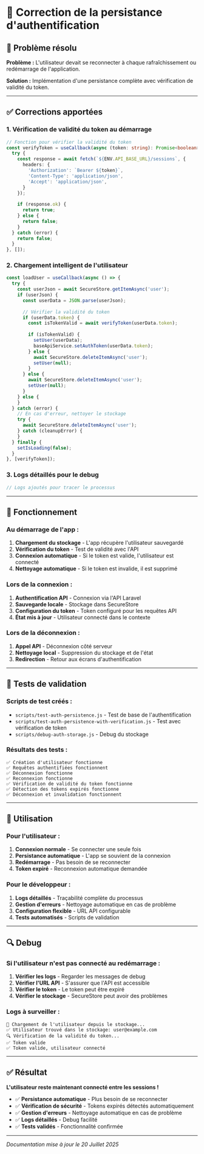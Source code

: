 # 🔐 Correction de la persistance d'authentification

## 🎯 Problème résolu

**Problème :** L'utilisateur devait se reconnecter à chaque rafraîchissement ou redémarrage de l'application.

**Solution :** Implémentation d'une persistance complète avec vérification de validité du token.

---

## ✅ Corrections apportées

### **1. Vérification de validité du token au démarrage**

```typescript
// Fonction pour vérifier la validité du token
const verifyToken = useCallback(async (token: string): Promise<boolean> => {
  try {
    const response = await fetch(`${ENV.API_BASE_URL}/sessions`, {
      headers: {
        'Authorization': `Bearer ${token}`,
        'Content-Type': 'application/json',
        'Accept': 'application/json',
      }
    });
    
    if (response.ok) {
      return true;
    } else {
      return false;
    }
  } catch (error) {
    return false;
  }
}, []);
```

### **2. Chargement intelligent de l'utilisateur**

```typescript
const loadUser = useCallback(async () => {
  try {
    const userJson = await SecureStore.getItemAsync('user');
    if (userJson) {
      const userData = JSON.parse(userJson);
      
      // Vérifier la validité du token
      if (userData.token) {
        const isTokenValid = await verifyToken(userData.token);
        
        if (isTokenValid) {
          setUser(userData);
          baseApiService.setAuthToken(userData.token);
        } else {
          await SecureStore.deleteItemAsync('user');
          setUser(null);
        }
      } else {
        await SecureStore.deleteItemAsync('user');
        setUser(null);
      }
    } else {
    }
  } catch (error) {
    // En cas d'erreur, nettoyer le stockage
    try {
      await SecureStore.deleteItemAsync('user');
    } catch (cleanupError) {
    }
  } finally {
    setIsLoading(false);
  }
}, [verifyToken]);
```

### **3. Logs détaillés pour le debug**

```typescript
// Logs ajoutés pour tracer le processus
```

---

## 🔧 Fonctionnement

### **Au démarrage de l'app :**

1. **Chargement du stockage** - L'app récupère l'utilisateur sauvegardé
2. **Vérification du token** - Test de validité avec l'API
3. **Connexion automatique** - Si le token est valide, l'utilisateur est connecté
4. **Nettoyage automatique** - Si le token est invalide, il est supprimé

### **Lors de la connexion :**

1. **Authentification API** - Connexion via l'API Laravel
2. **Sauvegarde locale** - Stockage dans SecureStore
3. **Configuration du token** - Token configuré pour les requêtes API
4. **État mis à jour** - Utilisateur connecté dans le contexte

### **Lors de la déconnexion :**

1. **Appel API** - Déconnexion côté serveur
2. **Nettoyage local** - Suppression du stockage et de l'état
3. **Redirection** - Retour aux écrans d'authentification

---

## 📱 Tests de validation

### **Scripts de test créés :**

- `scripts/test-auth-persistence.js` - Test de base de l'authentification
- `scripts/test-auth-persistence-with-verification.js` - Test avec vérification de token
- `scripts/debug-auth-storage.js` - Debug du stockage

### **Résultats des tests :**

```
✅ Création d'utilisateur fonctionne
✅ Requêtes authentifiées fonctionnent
✅ Déconnexion fonctionne
✅ Reconnexion fonctionne
✅ Vérification de validité du token fonctionne
✅ Détection des tokens expirés fonctionne
✅ Déconnexion et invalidation fonctionnent
```

---

## 🚀 Utilisation

### **Pour l'utilisateur :**

1. **Connexion normale** - Se connecter une seule fois
2. **Persistance automatique** - L'app se souvient de la connexion
3. **Redémarrage** - Pas besoin de se reconnecter
4. **Token expiré** - Reconnexion automatique demandée

### **Pour le développeur :**

1. **Logs détaillés** - Traçabilité complète du processus
2. **Gestion d'erreurs** - Nettoyage automatique en cas de problème
3. **Configuration flexible** - URL API configurable
4. **Tests automatisés** - Scripts de validation

---

## 🔍 Debug

### **Si l'utilisateur n'est pas connecté au redémarrage :**

1. **Vérifier les logs** - Regarder les messages de debug
2. **Vérifier l'URL API** - S'assurer que l'API est accessible
3. **Vérifier le token** - Le token peut être expiré
4. **Vérifier le stockage** - SecureStore peut avoir des problèmes

### **Logs à surveiller :**

```
🔄 Chargement de l'utilisateur depuis le stockage...
✅ Utilisateur trouvé dans le stockage: user@example.com
🔍 Vérification de la validité du token...
✅ Token valide
✅ Token valide, utilisateur connecté
```

---

## ✅ Résultat

**L'utilisateur reste maintenant connecté entre les sessions !**

- ✅ **Persistance automatique** - Plus besoin de se reconnecter
- ✅ **Vérification de sécurité** - Tokens expirés détectés automatiquement
- ✅ **Gestion d'erreurs** - Nettoyage automatique en cas de problème
- ✅ **Logs détaillés** - Debug facilité
- ✅ **Tests validés** - Fonctionnalité confirmée

---

*Documentation mise à jour le 20 Juillet 2025* 